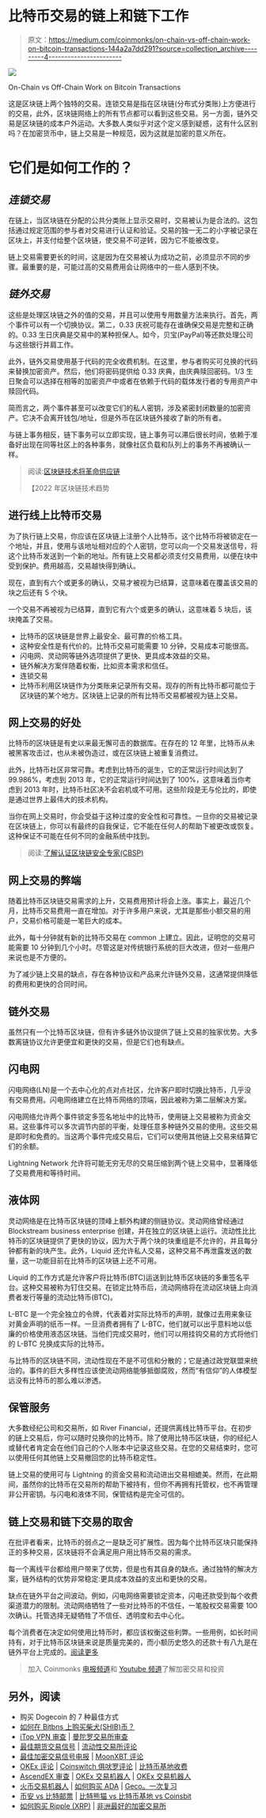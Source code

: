 # 比特币交易的链上和链下工作

> 原文：<https://medium.com/coinmonks/on-chain-vs-off-chain-work-on-bitcoin-transactions-144a2a7dd291?source=collection_archive---------4----------------------->

![](img/70ca9216ca421b491aa4b1736b3216b7.png)

On-Chain vs Off-Chain Work on Bitcoin Transactions

这是区块链上两个独特的交易。连锁交易是指在区块链(分布式分类账)上方便进行的交易，此外，区块链网络上的所有节点都可以看到这些交易。另一方面，链外交易是区块链的成本户外运动。大多数人类似乎对这个定义感到疑惑，这有什么区别吗？在加密货币中，链上交易是一种规范，因为这就是加密的意义所在。

# 它们是如何工作的？

## ***连锁交易***

在链上，当区块链在分配的公共分类账上显示交易时，交易被认为是合法的。这包括通过规定范围的参与者对交易进行认证和验证。交易的独一无二的小字被记录在区块上，并支付给整个区块链，使交易不可逆转，因为它不能被改变。

链上交易需要更长的时间，这是因为在交易被认为成功之前，必须显示不同的步骤。最重要的是，可能过高的交易费用会让网络中的一些人感到不快。

## ***链外交易***

这些是处理区块链之外的值的交易，并且可以使用专用数量方法来执行。首先，两个事件可以有一个切换协议。第二，0.33 庆祝可能存在谁确保交易是完整和正确的。0.33 生日庆典是交易中的某种担保人。如今，贝宝(PayPal)等还款处理公司与这些银行并肩工作。

此外，链外交易使用基于代码的完全收费机制。在这里，参与者购买可兑换的代码来替换加密资产。然后，他们将密码提供给 0.33 庆典，由庆典赎回密码。1/3 生日聚会可以选择在相等的加密资产中或者在依赖于代码的载体发行者的专用资产中赎回代码。

简而言之，两个事件甚至可以改变它们的私人密钥，涉及紧密封闭数量的加密资产。它决不会离开钱包/地址，但是外币在区块链外接收了新的所有者。

与链上事务相反，链下事务可以立即实现，链上事务可以滞后很长时间，依赖于准备好出现在同等社区上的各种事务，就像社区负载和队列上的事务不再被确认一样。

> 阅读:[区块链技术将革命供应链](https://cryptoworldfinace.blogspot.com/2021/12/blockchain-technology-will-revolution.html)
> 
> 【2022 年区块链技术趋势

## **进行线上比特币交易**

为了执行链上交易，你应该在区块链上注册个人比特币。这个比特币将被锁定在一个地址，并且，使用与该地址相对应的个人密钥，您可以向一个交易发送信号，将这个比特币发送到一个新的地址。所有链上交易都必须支付交易费用，以便在块中受到保护。费用越高，交易越快得到确认。

现在，直到有六个或更多的确认，交易才被视为已结算，这意味着在覆盖该交易的块之后还有 5 个块。

一个交易不再被视为已结算，直到它有六个或更多的确认，这意味着 5 块后，该块掩盖了交易。

*   比特币的区块链是世界上最安全、最可靠的价格工具。
*   这种安全性是有代价的。比特币交易可能需要 10 分钟，交易成本可能很高。
*   闪电网、灵动网等链外选项提供了更快、更具成本效益的交易。
*   链外解决方案伴随着权衡，比如资本需求和信任。
*   连锁交易
*   比特币利用区块链作为分类账来记录所有交易。现存的所有比特币都可能位于区块链的某个地方。区块链上记录的所有比特币交易都被视为链上交易。

## **网上交易的好处**

比特币的区块链是有史以来最无懈可击的数据库。在存在的 12 年里，比特币从未被黑客攻击过，也从未被伪造过，或在区块链上被重复消费过。

此外，比特币社区非常可靠。考虑到比特币的诞生，它的正常运行时间达到了 99.986%，考虑到 2013 年，它的正常运行时间达到了 100%，这意味着当你考虑到 2013 年时，比特币社区决不会宕机或不可用。这些阶段是无与伦比的，即使是通过世界上最伟大的技术机构。

当你在网上交易时，你会受益于这种过度的安全性和可靠性。一旦你的交易被记录在区块链上，你可以有最终的自我保证，它不能在任何人的帮助下被更改或恢复。这种保证不可能在任何不同的金融系统中找到。

> 阅读:[了解认证区块链安全专家(CBSP)](https://cryptoworldfinace.blogspot.com/2021/11/learn-about-certified-blockchain.html)

## **网上交易的弊端**

随着比特币区块链交易需求的上升，交易费用预计将会上涨。事实上，最近几个月，比特币交易费用一直在增加。对于许多用户来说，尤其是那些小额交易的用户，交易价格可能是一笔巨大的成本。

此外，每十分钟就有新的比特币交易在 common 上建立。因此，证明您的交易可能需要 10 分钟到几个小时。尽管这是对传统银行系统的巨大改进，但对一些用户来说也是不方便的。

为了减少链上交易的缺点，存在各种协议和产品来允许链外交易，这通常提供降低的费用和更快的合同时间。

## **链外交易**

虽然只有一个比特币区块链，但有许多链外协议提供了链上交易的独家优势。大多数离链协议允许更便宜和更快的交易，但是它们也有缺点。

## **闪电网**

闪电网络(LN)是一个去中心化的点对点社区，允许客户即时切换比特币，几乎没有交易费用。闪电网络建立在比特币网络的顶端，因此被称为第二层解决方案。

闪电网络允许两个事件锁定多签名地址中的比特币，使用链上交易被称为资金交易。这些事件可以多次调节内部的平衡，处理任意多种链外交易的使用。这些交易是即时和免费的。当这两个事件完成交易后，它们可以使用其他链上交易来结算它们的余额。

Lightning Network 允许将可能无穷无尽的交易压缩到两个链上交易中，显著降低了交易费用和等待时间。

## **液体网**

灵动网络是在比特币区块链的顶峰上额外构建的侧链协议。灵动网络曾经通过 Blockstream business enterprise 创建，并在独立的区块链上运行。流动性比比特币的区块链提供了更快的协议，因为大于两个块的块重组是不允许的，并且每分钟都有新的块产生。此外，Liquid 还允许私人交易，这种交易不再泄露发送的数量，这一功能目前在比特币的区块链上还不可用。

Liquid 的工作方式是允许客户将比特币(BTC)运送到比特币区块链的多重签名平台。这种交易被称为钉住交易。在锁定比特币后，流动网络将在流动区块链上向消费者发行等量的流动比特币(BTC)。

L-BTC 是一个完全独立的令牌，代表着对实际比特币的声明，就像过去用来象征对黄金声明的纸币一样。一旦消费者拥有了 L-BTC，他们就可以出乎意料地以低廉的价格使用液态区块链。当他们完成交易时，他们可以用挂钩交易的方式将他们的 L-BTC 兑换成实际的比特币。

与比特币的区块链不同，流动性现在不是不可信和分散的；它是通过政党联盟来统治的。事件的巨大多样性应该使流动网络能够抵御腐败，然而“有信仰”的人体模型远没有比特币的那么难以渗透。

## **保管服务**

大多数经纪公司和交易所，如 River Financial，还提供离线比特币平台。在初步的链上交易后，你可以随时兑换你的比特币。除了使用比特币区块链，你的经纪人或替代者肯定会在他们自己的个人账本中记录这些交易。在您的交易结束时，您可以使用任何其他链上交易撤回您的比特币稳定性。

链上交易的使用可与 Lightning 的资金交易和流动进出交易相媲美。然而，在此期间，虽然你的比特币在交易所的帮助下被持有，但你不再拥有托管权，也不再管理非公开密钥。与闪电和液体不同，保管结构是完全可信的。

## **链上交易和链下交易的取舍**

在批评者看来，比特币的弱点之一是缺乏可扩展性。因为每个比特币区块只能保持正的多种交易，区块链将不会满足用户用比特币交易的需求。

每一个离线平台都给用户带来了优势，但是也有其自身的缺点。通过独特的解决方案，链外结构的优势非常稳定:更具成本效益的支出和更快的交易。

缺点在链外平台之间波动。例如，闪电网络需要锁定资本，闪电还款受到每个收费渠道潜力的限制。流动网络牺牲了一些对比特币的不信任，一笔股权交易需要 100 次确认。托管选择无疑牺牲了不信任、透明度和去中心化。

每个消费者在决定如何使用比特币时，都应该权衡这些利弊。一些用例，如长时间持有，对于比特币区块链来说是质量完美的，而小额历史悠久的还款十有八九是在链外平台上完成的。[阅读更多](https://cryptoworldfinace.blogspot.com/2021/12/on-chain-vs-off-chain-work-on-bitcoin.html)

> 加入 Coinmonks [电报频道](https://t.me/coincodecap)和 [Youtube 频道](https://www.youtube.com/c/coinmonks/videos)了解加密交易和投资

## 另外，阅读

*   购买 Dogecoin 的 7 种最佳方式
*   [如何在 Bitbns 上购买柴犬(SHIB)币？](https://blog.coincodecap.com/buy-shiba-bitbns)
*   [iTop VPN 审查](https://blog.coincodecap.com/itop-vpn-review) | [曼陀罗交易所审查](https://blog.coincodecap.com/mandala-exchange-review)
*   [最佳期货交易信号](https://blog.coincodecap.com/futures-trading-signals) | [流动性交易所评论](https://blog.coincodecap.com/liquid-exchange-review)
*   [最佳加密交易信号电报](/coinmonks/best-crypto-signals-telegram-5785cdbc4b2b) | [MoonXBT 评论](/coinmonks/moonxbt-review-6e4ab26d037)
*   [OKEx 评论](/coinmonks/okex-review-6b369304110f) | [Coinswitch 俱吠罗评论](/coinmonks/coinswitch-kuber-review-1a8dc5c7a739) | [比特币基地收费](/coinmonks/coinbase-fees-831e77d4f2c5)
*   [AscendEX 审查](/coinmonks/ascendex-review-53e829cf75fa) | [OKEx 交易机器人](/coinmonks/okex-trading-bots-234920f61e60) | [OKEx 交易机器人](/coinmonks/okex-trading-bots-234920f61e60)
*   [火币交易机器人](https://blog.coincodecap.com/huobi-trading-bot) | [如何购买 ADA](https://blog.coincodecap.com/buy-ada-cardano) | [Geco。一次复习](https://blog.coincodecap.com/geco-one-review)
*   [币安 vs 比特邮票](https://blog.coincodecap.com/binance-vs-bitstamp) | [比特熊猫 vs 比特币基地 vs Coinsbit](https://blog.coincodecap.com/bitpanda-coinbase-coinsbit)
*   [如何购买 Ripple (XRP)](https://blog.coincodecap.com/buy-ripple-india) | [非洲最好的加密交易所](https://blog.coincodecap.com/crypto-exchange-africa)
